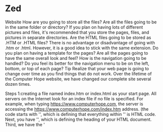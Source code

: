 # Zed
Website
How are you going to store all the files? Are all the files going to be in the same folder or directory? If you plan on having lots of different pictures and files, it's recommended that you store the pages, files, and pictures in separate directories.
Are the HTML files going to be stored as .HTM or .HTML files? There is no advantage or disadvantage of going with .htm or .html. However, it is a good idea to stick with the same extension.
Do you plan on having a template for the pages? Are all the pages going to have the same overall look and feel?
How is the navigation going to be handled? Do you feel its better for the navigation menu to be on the left, bottom, or top of each page?
Tip 
Realize that your web page is going to change over time as you find things that do not work. Over the lifetime of the Computer Hope website, we have changed our complete site several dozen times.

Steps
1:creating a file named index.htm or index.html as your start page. All servers on the Internet look for an index file if no file is specified. For example, when typing https://www.computerhope.com, the server is accessing the https://www.computerhope.com/index.htm address. (the code starts with '<html>', which is defining that everything within '<html>' is HTML code. Next, you have '<head>', which is defining the heading of your HTML document. Third, we have the '<title>' section within '<head>', which defines the web page title that is displayed at the top of the Internet browser window. Finally, the <body> section contains what is shown on the web page.)('<center>', which is telling the browser to center the information in these tags. Next, the '<h1>' or heading one statement tells the browser to display the text in the largest heading style. Next, the <hr> tag tells the browser to display a line straight across the screen. The third line contains <br> that creates a line break on the page. Next, the '<p>' is short for "paragraph" and helps separate the text on the page. Next, the <b> tag is short for bold and will bold the text contained in the tag. Next, the '<ul>' starts a bullet list and each bullet is represented by the *<li>* tag. Finally, the "'<a href'" tag is a method of creating a link to another location. In this example, we are creating a bulleted list of links to Computer Hope and Google.)
  2.There are two methods of displaying images on your web page. The first method is linking to another website to display the images by using the below code.
'<img src="https://www.computerhope.com/logo.gif" alt="logo">'
Using the above HTML tag, you can display images located on other websites, which is also called a hotlink. However, we advise against using this type of link, as it can cause your web page to load slower and could cause missing images to occur if the other site removes the images. The alternate and recommended method would be to use the below code.
<img src="mypic.gif" alt="My picture">
Or if you have an "images" folder:
<img src="images/mypic.gif" alt="My images picture">
  3.When accessing files in other directories that are ahead of the current directory, first specify the directory and then the file name. For example, if you are trying to access or display the image file mypic.gif in the image folder, create the link as shown below.
image/mypic.gif. Next, if you wanted to access the image file mypic.gif that is back one directory, you would want to use the example below.
../mypic.gif(This rule can be applied to as many directories back as possible. For example, if you wanted to go back three directories and then go into the images directory, then you would use the example below.
../../../image/mypic.gif.)(A local path works fine on the computer hard drive (locally); however, when posted on the Internet, no one but the person with the file locally will be able to display the file.)(Finally, remember when specifying the directory that you are using a forward slash (/) and not a backslash.)
  4. ISPs (Internet service providers) and web hosting companies provide FTP (File Transfer Protocol) access that allows the users to copy files from your computer to the server. PC users have two possibilities; one is to use the FTP program included with Windows, and the other recommended solution is to download an FTP program. Using one of these tools should enable the user to send his or her files, providing the server allows FTP access.
Once connected to the server, locate the folder or directory that contains your web page. Usually, this folder is public_html. If you are using Windows FTP, type cd public_html or type dir to see what the folder is named. Or open the folder through CuteFTP or the FTP client program you're opening. Once in this folder, you can send your HTML files to the server to access them over the Internet. Windows FTP users to send your files, for example, type send index.htm.
